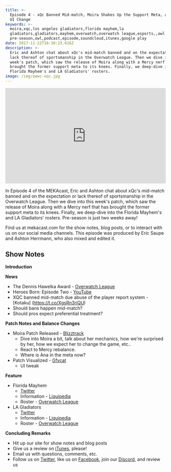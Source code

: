 ```yaml
---
title: >-
  Episode 4 - xQc Banned Mid-match, Moira Shakes Up the Support Meta, and That
  UI Change
keywords: >-
  moira,xqc,los angeles gladiators,florida mayhem,la
  gladiators,gladiators,mayhem,overwatch,overwatch league,esports,,owl
  pre-season,owl,podcast,episode,soundcloud,itunes,google play
date: 2017-11-22T16:38:23.616Z
description: >-
  Eric and Ashton chat about xQc's mid-match banned and on the expectation or
  lack thereof of sportsmanship in the Overwatch League. Then we dive into this
  week's patch, which saw the release of Moira along with a Mercy nerf that has
  brought the former support meta to its knees. Finally, we deep-dive into the
  Florida Mayhem's and LA Gladiators' rosters.
image: /img/owwc-xqc.jpg
---
```

<iframe width="100%" height="300" scrolling="no" frameborder="no" src="https://w.soundcloud.com/player/?url=https%3A//api.soundcloud.com/tracks/359285180&amp;color=%238992b9&amp;auto_play=false&amp;hide_related=false&amp;show_comments=true&amp;show_user=true&amp;show_reposts=false&amp;show_teaser=true&amp;visual=true"></iframe>

In Episode 4 of the MEKAcast, Eric and Ashton chat about xQc's mid-match banned and on the expectation or lack thereof of sportsmanship in the Overwatch League. Then we dive into this week's patch, which saw the release of Moira along with a Mercy nerf that has brought the former support meta to its knees. Finally, we deep-dive into the Florida Mayhem's and LA Gladiators' rosters. Pre-season is just two weeks away!

Find us at mekacast.com for the show notes, blog posts, or to interact with us on our social media channels. This episode was produced by Eric Saupe and Ashton Herrmann, who also mixed and edited it.

## Show Notes

**Introduction**

**News**

 * The Dennis Hawelka Award - [Overwatch League](https://overwatchleague.com/en-us/news/21194321)
 * Heroes Born: Episode Two - [YouTube](https://www.youtube.com/watch?v=2ihjxRa6tfI)
 * XQC banned mid-match due abuse of the player report system - [Kotaku] (https://t.co/XgsRn3riQU)
  *  Should bans happen mid-match?
  *  Should pros expect preferential treatment?

**Patch Notes and Balance Changes**

 * Moira Patch Released - [Blizztrack](https://blizztrack.com/patch_notes/overwatch/41350)
   *  Dive into Moira a bit, talk about her mechanics, how we're surprised by her, how we expect her to change the game, etc..
   *  React to Mercy rebalance.
   *  Where is Ana in the meta now?
 * Patch Visualized - [Gfycat](https://gfycat.com/QueasyGlamorousCurassow)
   *  UI tweak

**Feature**

 * Florida Mayhem
   * [Twitter](https://twitter.com/flmayhem) 
   * Information - [Liquipedia](http://wiki.teamliquid.net/overwatch/Florida_Mayhem)
   * Roster - [Overwatch League](https://overwatchleague.com/en-us/players)
 * LA Gladiators
   * [Twitter](https://twitter.com/lagladiators)
   * Information - [Liquipedia](http://wiki.teamliquid.net/overwatch/Los_Angeles_Gladiators)
   * Roster - [Overwatch League](https://overwatchleague.com/en-us/players)

**Concluding Remarks**

 *  Hit up our site for show notes and blog posts
 *  Give us a review on [iTunes](https://itunes.apple.com/us/podcast/mekacast-overwatch-esports-podcast/id1304572195?mt=2), please!
 *  Email us with questions, comments, etc.
 *  Follow us on [Twitter](https://twitter.com/MEKAcast), like us on [Facebook](https://www.facebook.com/mekacast/), join our [Discord](https://discord.gg/VFG9Cug), and review us

